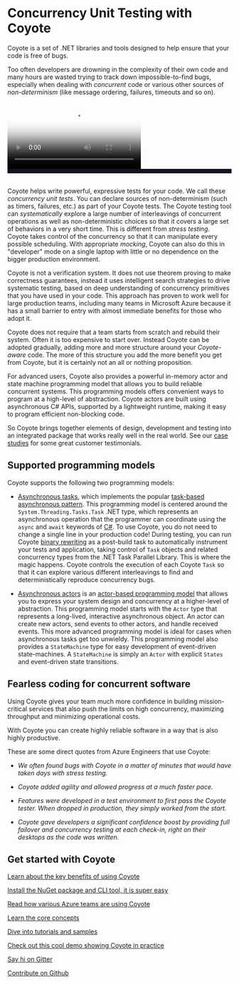 # Concurrency Unit Testing with Coyote

Coyote is a set of .NET libraries and tools designed to help ensure that your code is free of bugs.

Too often developers are drowning in the complexity of their own code and many hours are wasted
trying to track down impossible-to-find bugs, especially when dealing with _concurrent_ code or
various other sources of _non-determinism_ (like message ordering, failures, timeouts and so on).

<div class="embed-responsive embed-responsive-16by9">
    <video id="shortintro" class="embed-responsive-item" controls poster="assets/images/ShortIntro.png">
        <source  class="embed-responsive-item" src="https://github.com/microsoft/coyote-content/raw/master/assets/video/ShortIntro.mp4" type="video/mp4">
        <!-- <source src="/assets/ShortIntro.webm" type="video/webm"> -->
    </video>
</div>

<div id="caption" style="background:#151520; color:white; font-size: 18px; padding:5px;"></div>
<br/>

<script type="text/javascript">

  var captions = [[0, "This animation shows messages passing through a highly parallel distributed system."],
              [5, "Each node represents a microservice or a piece of code running on some machine."],
              [10, "Messages are flying through this system in a way that makes it hard to debug when something goes wrong."],
              [16, "Coyote tests one async path at a time exploring all possible paths through the system and it does this very quickly"],
              [23, "It also records this path so that when it finds a bug that bug is 100% reproducible."]
          ];

  function show_captions(video, caption){
    var time = video.currentTime;
    var line = null;
    for (var i = 0; i < captions.length; i++) {
      var nextline = captions[i];
      if (nextline[0] > time) break;
      line = nextline;
    }
    if (line != null) {
      caption.style.display="block";
      caption.innerHTML = line[1]
    } else {
      caption.style.display="none";
    }
  }

  $(document).ready(function () {
      video  = $("#shortintro")[0];
      caption = $("#caption")[0];
      caption.style.display="none";
      video.ontimeupdate = function() { show_captions(video, caption); };
  });

</script>

Coyote helps write powerful, expressive tests for your code. We call these _concurrency unit tests_.
You can declare sources of non-determinism (such as timers, failures, etc.) as part of your Coyote
tests. The Coyote testing tool can _systematically_ explore a large number of interleavings of
concurrent operations as well as non-deterministic choices so that it covers a large set of
behaviors in a very short time. This is different from _stress testing_. Coyote takes control of the
concurrency so that it can manipulate every possible scheduling. With appropriate _mocking_, Coyote
can also do this in "developer" mode on a single laptop with little or no dependence on the bigger
production environment.

Coyote is not a verification system. It does not use theorem proving to make correctness guarantees,
instead it uses intelligent search strategies to drive systematic testing, based on deep
understanding of concurrency primitives that you have used in your code. This approach has proven to
work well for large production teams, including many teams in Microsoft Azure because it has a small
barrier to entry with almost immediate benefits for those who adopt it.

Coyote does not require that a team starts from scratch and rebuild their system. Often it is too
expensive to start over. Instead Coyote can be adopted gradually, adding more and more structure
around your _Coyote-aware_ code. The more of this structure you add the more benefit you get from
Coyote, but it is certainly not an all or nothing proposition.

For advanced users, Coyote also provides a powerful in-memory actor and state machine programming
model that allows you to build reliable concurrent systems. This programming models offers
convenient ways to program at a high-level of abstraction. Coyote actors are built using
asynchronous C# APIs, supported by a lightweight runtime, making it easy to program efficient
non-blocking code.

So Coyote brings together elements of design, development and testing into an integrated package
that works really well in the real world. See our [case
studies](case-studies/azure-batch-service.md) for some great customer testimonials.

## Supported programming models

Coyote supports the following two programming models:

- [Asynchronous tasks](advanced-topics/tasks/overview.md), which implements the popular
  [task-based asynchronous
  pattern](https://docs.microsoft.com/en-us/dotnet/standard/asynchronous-programming-patterns/task-based-asynchronous-pattern-tap).
  This programming model is centered around the `System.Threading.Tasks.Task` .NET type, which
  represents an asynchronous operation that the programmer can coordinate using the `async` and
  `await` keywords of [C#](https://docs.microsoft.com/en-gb/dotnet/csharp/). To use Coyote, you do
  not need to change a single line in your production code! During testing, you can run Coyote
  [binary rewriting](concepts/binary-rewriting.md) as a post-build task to automatically
  instrument your tests and application, taking control of `Task` objects and related concurrency
  types from the .NET Task Parallel Library. This is where the magic happens. Coyote controls the
  execution of each Coyote `Task` so that it can explore various different interleavings to find
  and deterministically reproduce concurrency bugs.

- [Asynchronous actors](advanced-topics/actors/overview.md) is an [actor-based programming
  model](https://en.wikipedia.org/wiki/Actor_model) that allows you to express your system design
  and concurrency at a higher-level of abstraction. This programming model starts with the `Actor`
  type that represents a long-lived, interactive asynchronous object. An actor can create new
  actors, send events to other actors, and handle received events. This more advanced programming
  model is ideal for cases when asynchronous tasks get too unwieldy. This programming model also
  provides a `StateMachine` type for easy development of event-driven state-machines. A
  `StateMachine` is simply an `Actor` with explicit `States` and event-driven state transitions.

## Fearless coding for concurrent software

Using Coyote gives your team much more confidence in building mission-critical services that
also push the limits on high concurrency, maximizing throughput and minimizing operational costs.

With Coyote you can create highly reliable software in a way that is also highly productive.

These are some direct quotes from Azure Engineers that use Coyote:

  * _We often found bugs with Coyote in a matter of minutes that would have taken days with stress testing._

  * _Coyote added agility and allowed progress at a much faster pace._

  * _Features were developed in a test environment to first pass the Coyote tester. When dropped in
  production, they simply worked from the start._

  * _Coyote gave developers a significant confidence boost by providing full failover and
  concurrency testing at each check-in, right on their desktops as the code was written._

## Get started with Coyote

[Learn about the key benefits of using Coyote](overview/benefits.md)

[Install the NuGet package and CLI tool, it is super easy](get-started/install.md)

[Read how various Azure teams are using Coyote](case-studies/azure-batch-service.md)

[Learn the core concepts](concepts/non-determinism.md)

[Dive into tutorials and samples](tutorials/first-concurrency-unit-test.md)

[Check out this cool demo showing Coyote in practice](advanced-topics/actors/state-machine-demo/)

[Say hi on Gitter](https://gitter.im/Microsoft/coyote)

[Contribute on Github](https://github.com/microsoft/coyote/)

